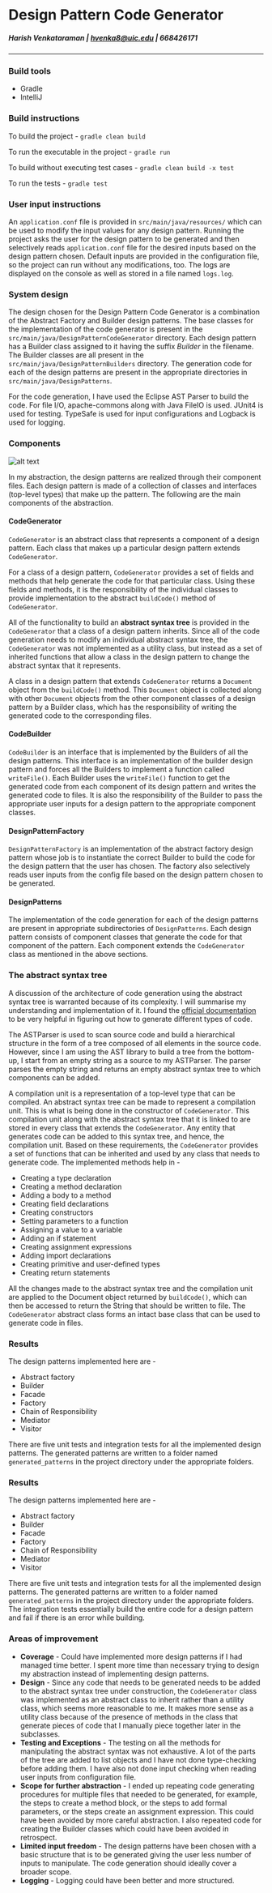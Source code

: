 # Design Pattern Code Generator
##### Harish Venkataraman | hvenka8@uic.edu | 668426171
---
### Build tools
* Gradle
* IntelliJ

### Build instructions

To build the project - ```gradle clean build```

To run the executable in the project - ```gradle run```

To build without executing test cases - ```gradle clean build -x test```

To run the tests - ```gradle test```

### User input instructions

An ```application.conf``` file is provided in ```src/main/java/resources/``` which can be used to modify the input values for any design pattern. Running the project asks the user for the design pattern to be generated and then selectively reads ```application.conf``` file for the desired inputs based on the design pattern chosen. Default inputs are provided in the configuration file, so the project can run without any modifications, too. The logs are displayed on the console as well as stored in a file named ```logs.log```.

### System design

The design chosen for the Design Pattern Code Generator is a combination of the Abstract Factory and Builder design patterns. The base classes for the implementation of the code generator is present in the ```src/main/java/DesignPatternCodeGenerator``` directory. Each design pattern has a Builder class assigned to it having the suffix *Builder* in the filename. The Builder classes are all present in the ```src/main/java/DesignPatternBuilders``` directory. The generation code for each of the design patterns are present in the appropriate directories in ```src/main/java/DesignPatterns```. 

For the code generation, I have used the Eclipse AST Parser to build the code. For file I/O, apache-commons along with Java FileIO is used. JUnit4 is used for testing. TypeSafe is used for input configurations and Logback is used for logging.

### Components

![alt text][uml]

[uml]: readme_resources/uml.png

In my abstraction, the design patterns are realized through their component files. Each design pattern is made of a collection of classes and interfaces (top-level types) that make up the pattern. The following are the main components of the abstraction. 

#### CodeGenerator

```CodeGenerator``` is an abstract class that represents a component of a design pattern. Each class that makes up a particular design pattern extends ```CodeGenerator```.

For a class of a design pattern, ```CodeGenerator``` provides a set of fields and methods that help generate the code for that particular class. Using these fields and methods, it is the responsibility of the individual classes to provide implementation to the abstract ```buildCode()``` method of ```CodeGenerator```. 

All of the functionality to build an **abstract syntax tree** is provided in the ```CodeGenerator``` that a class of a design pattern inherits. Since all of the code generation needs to modify an individual abstract syntax tree, the ```CodeGenerator``` was not implemented as a utility class, but instead as a set of inherited functions that allow a class in the design pattern to change the abstract syntax that it represents.

A class in a design pattern that extends ```CodeGenerator``` returns a ```Document``` object from the ```buildCode()``` method. This ```Document``` object is collected along with other ```Document``` objects from the other component classes of a design pattern by a Builder class, which has the responsibility of writing the generated code to the corresponding files.

#### CodeBuilder

```CodeBuilder``` is an interface that is implemented by the Builders of all the design patterns. This interface is an implementation of the builder design pattern and forces all the Builders to implement a function called ```writeFile()```. Each Builder uses the ```writeFile()``` function to get the generated code from each component of its design pattern and writes the generated code to files. It is also the responsibility of the Builder to pass the appropriate user inputs for a design pattern to the appropriate component classes.

#### DesignPatternFactory

```DesignPatternFactory``` is an implementation of the abstract factory design pattern whose job is to instantiate the correct Builder to build the code for the design pattern that the user has chosen. The factory also selectively reads user inputs from the config file based on the design pattern chosen to be generated.

#### DesignPatterns

The implementation of the code generation for each of the design patterns are present in appropriate subdirectories of ```DesignPatterns```. Each design pattern consists of component classes that generate the code for that component of the pattern. Each component extends the ```CodeGenerator``` class as mentioned in the above sections.

### The abstract syntax tree

A discussion of the architecture of code generation using the abstract syntax tree is warranted because of its complexity. I will summarise my understanding and implementation of it. I found the [official documentation](https://help.eclipse.org/2019-12/ntopic/org.eclipse.jdt.doc.isv/reference/api/org/eclipse/jdt/core/dom/package-summary.html) to be very helpful in figuring out how to generate different types of code. 

The ASTParser is used to scan source code and build a hierarchical structure in the form of a tree composed of all elements in the source code. However, since I am using the AST library to build a tree from the bottom-up, I start from an empty string as a source to my ASTParser. The parser parses the empty string and returns an empty abstract syntax tree to which components can be added. 

A compilation unit is a representation of a top-level type that can be compiled. An abstract syntax tree can be made to represent a compilation unit. This is what is being done in the constructor of ```CodeGenerator```. This compilation unit along with the abstract syntax tree that it is linked to are stored in every class that extends the ```CodeGenerator```. Any entity that generates code can be added to this syntax tree, and hence, the compilation unit. Based on these requirements, the ```CodeGenerator``` provides a set of functions that can be inherited and used by any class that needs to generate code. The implemented methods help in -

* Creating a type declaration
* Creating a method declaration
* Adding a body to a method
* Creating field declarations
* Creating constructors
* Setting parameters to a function
* Assigning a value to a variable
* Adding an if statement
* Creating assignment expressions
* Adding import declarations
* Creating primitive and user-defined types
* Creating return statements

All the changes made to the abstract syntax tree and the compilation unit are applied to the Document object returned by ```buildCode()```, which can then be accessed to return the String that should be written to file. The ```CodeGenerator``` abstract class forms an intact base class that can be used to generate code in files.

### Results

The design patterns implemented here are - 
* Abstract factory
* Builder
* Facade
* Factory
* Chain of Responsibility
* Mediator
* Visitor

There are five unit tests and integration tests for all the implemented design patterns. The generated patterns are written to a folder named ```generated_patterns``` in the project directory under the appropriate folders.

### Results

The design patterns implemented here are - 

* Abstract factory
* Builder
* Facade
* Factory
* Chain of Responsibility
* Mediator
* Visitor

There are five unit tests and integration tests for all the implemented design patterns. The generated patterns are written to a folder named ```generated_patterns``` in the project directory under the appropriate folders. The integration tests essentially build the entire code for a design pattern and fail if there is an error while building.

### Areas of improvement

* **Coverage** - Could have implemented more design patterns if I had managed time better. I spent more time than necessary trying to design my abstraction instead of implementing design patterns.
* **Design** - Since any code that needs to be generated needs to be added to the abstract syntax tree under construction, the ```CodeGenerator``` class was implemented as an abstract class to inherit rather than a utility class, which seems more reasonable to me. It makes more sense as a utility class because of the presence of methods in the class that generate pieces of code that I manually piece together later in the subclasses.
* **Testing and Exceptions** - The testing on all the methods for manipulating the abstract syntax was not exhaustive. A lot of the parts of the tree are added to list objects and I have not done type-checking before adding them. I have also not done input checking when reading user inputs from configuration file.
* **Scope for further abstraction** - I ended up repeating code generating procedures for multiple files that needed to be generated, for example, the steps to create a method block, or the steps to add formal parameters, or the steps create an assignment expression. This could have been avoided by more careful abstraction. I also repeated code for creating the Builder classes which could have been avoided in retrospect.
* **Limited input freedom** - The design patterns have been chosen with a basic structure that is to be generated giving the user less number of inputs to manipulate. The code generation should ideally cover a broader scope.
* **Logging** - Logging could have been better and more structured.